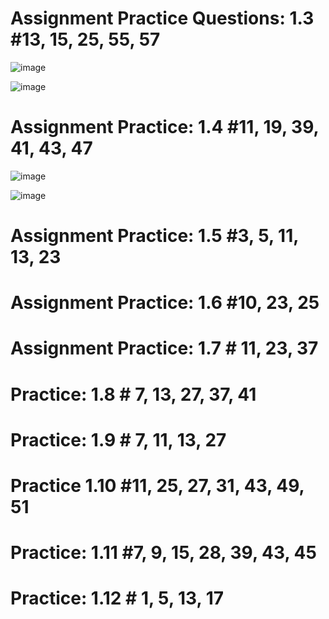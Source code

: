 # Assignment Practice Questions: 1.3 #13, 15, 25, 55, 57

![image](https://github.com/user-attachments/assets/2e780ca1-9e9a-40e4-823d-f36ba4a51f95)

![image](https://github.com/user-attachments/assets/01187588-6261-49a5-85ec-1bfcadfd1349)


# Assignment Practice: 1.4 #11, 19, 39, 41, 43, 47

![image](https://github.com/user-attachments/assets/7f4b20ec-6d1d-416f-825e-627ff9b6c77f)

![image](https://github.com/user-attachments/assets/2624388d-232d-4863-9525-47954ec01959)


# Assignment Practice: 1.5 #3, 5, 11, 13, 23

# Assignment Practice: 1.6 #10, 23, 25

# Assignment Practice: 1.7 # 11, 23, 37

# Practice: 1.8 # 7, 13, 27, 37, 41

# Practice: 1.9 # 7, 11, 13, 27

# Practice 1.10 #11, 25, 27, 31, 43, 49, 51

# Practice: 1.11 #7, 9, 15, 28, 39, 43, 45

# Practice: 1.12 # 1, 5, 13, 17
